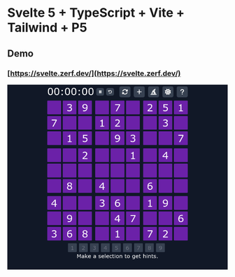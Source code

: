 # Svelte 5 + TypeScript + Vite + Tailwind + P5


## Demo

### [https://svelte.zerf.dev/](https://svelte.zerf.dev/)
![screenshot](./public/screenshot.png)